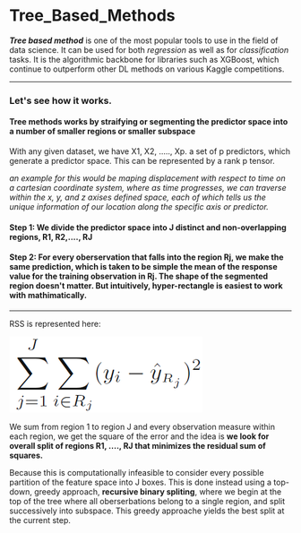 # Tree_Based_Methods

*__Tree based method__* is one of the most popular tools to use in the field of data science. It can be used for both *regression* as well as for *classification* tasks. It is the algorithmic backbone for libraries such as XGBoost, which continue to outperform other DL methods on various Kaggle competitions.

---

### Let's see how it works.

#### Tree methods works by straifying or segmenting the predictor space into a number of smaller regions or smaller subspace


With any given dataset, we have X1, X2, ....., Xp. a set of p predictors, which generate a predictor space. This can be represented by a rank p tensor. 

*an example for this would be maping displacement with respect to time on a cartesian coordinate system, where as time progresses, we can traverse within the x, y, and z axises defined space, each of which tells us the unique information of our location along the specific axis or predictor.*


#### Step 1: We divide the predictor space into J distinct and non-overlapping regions, R1, R2,...., RJ

#### Step 2: For every oberservation that falls into the region Rj, we make the same prediction, which is taken to be simple the mean of the response value for the training observation in Rj. The shape of the segmented region doesn't matter. But intuitively, hyper-rectangle is easiest to work with mathimatically.

---

RSS is represented here:

![Image of Tree_Formulae](Tree_Formulae.PNG)     

We sum from region 1 to region J and every observation measure within each region, we get the square of the error and the idea is __we look for overall split of regions R1, ...., RJ that minimizes the residual sum of squares.__

Because this is computationally infeasible to consider every possible partition of the feature space into J boxes. This is done instead using a top-down, greedy approach, __recursive binary spliting__, where we begin at the top of the tree where all oberserbations belong to a single region, and split successively into subspace. This greedy approache yields the best split at the current step.

